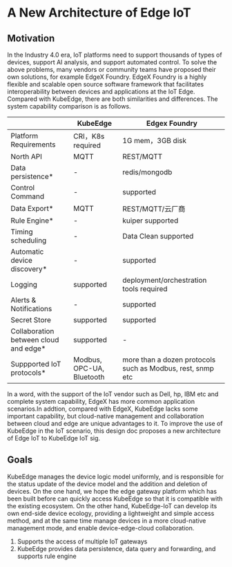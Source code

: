 # A New Architecture of Edge IoT

## Motivation

In the Industry 4.0 era, IoT platforms need to support thousands of types of devices,  support AI analysis, and support automated control. To solve the above problems, many vendors or community teams have proposed their own solutions, for example EdgeX Foundry.  EdgeX Foundry is a highly flexible and scalable open source software framework that facilitates interoperability between devices and applications at the IoT Edge. Compared with KubeEdge, there are both similarities and differences.  The system capability comparison is as follows.

|                                       | KubeEdge                  | Edgex Foundry                                              |
| ------------------------------------- | ------------------------- | ---------------------------------------------------------- |
| Platform Requirements                 | CRI，K8s required         | 1G mem，3GB disk                                           |
| North API                             | MQTT                      | REST/MQTT                                                  |
| Data persistence*                     | -                         | redis/mongodb                                              |
| Control Command                       | -                         | supported                                                  |
| Data Export*                          | MQTT                      | REST/MQTT/云厂商                                           |
| Rule Engine*                          | -                         | kuiper supported                                           |
| Timing scheduling                     | -                         | Data Clean supported                                       |
| Automatic device discovery*           | -                         | supported                                                  |
| Logging                               | supported                 | deployment/orchestration tools required                    |
| Alerts & Notifications                | -                         | supported                                                  |
| Secret Store                          | supported                 | supported                                                  |
| Collaboration between cloud and edge* | supported                 | -                                                          |
| Suppported IoT protocols*             | Modbus, OPC-UA, Bluetooth | more than a dozen protocols such as Modbus, rest, snmp etc |

In a word, with the support of the IoT vendor such as Dell, hp, IBM etc and complete system capability,  EdgeX has more common application scenarios.In addtion,  compared with EdgeX, KubeEdge lacks some important capability, but cloud-native management and collaboration between cloud and edge are unique advantages to it.  To improve the use of KubeEdge in the IoT scenario,  this design doc proposes a new architecture of Edge IoT to KubeEdge IoT sig.



## Goals

KubeEdge manages the device logic model uniformly, and is responsible for the status update of the device model and the addition and deletion of devices. On the one hand, we hope the edge gateway platform which has been built before can quickly access KubeEdge so that it is compatible with the existing ecosystem. On the other hand, KubeEdge-IoT can develop its own end-side device ecology, providing a lightweight and simple access method, and at the same time manage devices in a more cloud-native management mode, and enable device-edge-cloud collaboration.

1. Supports the access of multiple IoT gateways
2. KubeEdge provides data persistence, data query and forwarding, and supports rule engine
